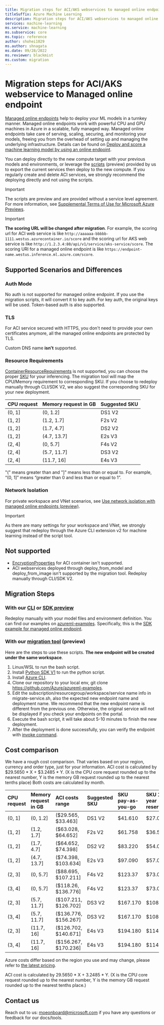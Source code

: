 ```yaml
---
title: Migration steps for ACI/AKS webservices to managed online endpoints
titleSuffix: Azure Machine Learning
description: Migration steps for ACI/AKS webservices to managed online endpoints in Azure Machine Learning
services: machine-learning
ms.service: machine-learning
ms.subservice: core
ms.topic: reference
author: shohei1029
ms.author: shnagata
ms.date: 09/28/2022
ms.reviewer: blackmist
ms.custom: migration
---
```


# Migration steps for ACI/AKS webservice to Managed online endpoint

[Managed online endpoints](concept-endpoints.md#what-are-online-endpoints) help to deploy your ML models in a turnkey manner. Managed online endpoints work with powerful CPU and GPU machines in Azure in a scalable, fully managed way. Managed online endpoints take care of serving, scaling, securing, and monitoring your models, freeing you from the overhead of setting up and managing the underlying infrastructure. Details can be found on [Deploy and score a machine learning model by using an online endpoint](how-to-deploy-managed-online-endpoints.md).

You can deploy directly to the new compute target with your previous models and environments, or leverage the [scripts](https://aka.ms/moeonboard) (preview) provided by us to export the current services then deploy to the new compute. If you regularly create and delete ACI services, we strongly recommend the deploying directly and not using the scripts. 

> [!IMPORTANT]
> The scripts are preview and are provided without a service level agreement. For more information, see [Supplemental Terms of Use for Microsoft Azure Previews](https://azure.microsoft.com/support/legal/preview-supplemental-terms/).

> [!IMPORTANT]
> **The scoring URL will be changed after migration**. For example, the scoring url for ACI web service is like `http://aaaaaa-bbbbb-1111.westus.azurecontainer.io/score` and the scoring url for AKS web service is like `http://1.2.3.4:80/api/v1/service/aks-service/score`. The scoring URI for a managed online endpoint is like `https://endpoint-name.westus.inference.ml.azure.com/score`.

## Supported Scenarios and Differences

### Auth Mode
No auth is not supported for managed online endpoint. If you use the migration scripts, it will convert it to key auth.
For key auth, the original keys will be used. Token-based auth is also supported.

### TLS
For ACI service secured with HTTPS, you don't need to provide your own certificates anymore, all the managed online endpoints are protected by TLS.

Custom DNS name **isn't** supported.

### Resource Requirements
[ContainerResourceRequirements](/python/api/azureml-core/azureml.core.webservice.aci.containerresourcerequirements) is not supported, you can choose the proper [SKU](reference-managed-online-endpoints-vm-sku-list.md) for your inferencing.
The migration tool will map the CPU/Memory requirement to corresponding SKU. If you choose to redeploy manually through CLI/SDK V2, we also suggest the corresponding SKU for your new deployment.

| CPU request | Memory request in GB | Suggested SKU |
| :----| :---- | :---- |
| (0, 1] | (0, 1.2] | DS1 V2 |
| (1, 2] | (1.2, 1.7] | F2s V2 |
| (1, 2] | (1.7, 4.7] | DS2 V2 |
| (1, 2] | (4.7, 13.7] | E2s V3 |
| (2, 4] | (0, 5.7] | F4s V2 |
| (2, 4] | (5.7, 11.7] | DS3 V2 |
| (2, 4] | (11.7, 16] | E4s V3 |

"(" means greater than and "]" means less than or equal to. For example, “(0, 1]” means “greater than 0 and less than or equal to 1”.

### Network Isolation
For private workspace and VNet scenarios, see [Use network isolation with managed online endpoints (preview)](how-to-secure-online-endpoint.md?tabs=model).

> [!IMPORTANT]
> As there are many settings for your workspace and VNet, we strongly suggest that redeploy through the Azure CLI extension v2 for machine learning instead of the script tool.

## Not supported
+ [EncryptionProperties](/python/api/azureml-core/azureml.core.webservice.aci.encryptionproperties) for ACI container isn't supported.
+ ACI webservices deployed through deploy_from_model and deploy_from_image isn't supported by the migration tool. Redeploy manually through CLI/SDK V2.

## Migration Steps

### With our [CLI](how-to-deploy-managed-online-endpoints.md) or [SDK preview](how-to-deploy-managed-online-endpoint-sdk-v2.md)
Redeploy manually with your model files and environment definition.
You can find our examples on [azureml-examples](https://github.com/Azure/azureml-examples). Specifically, this is the [SDK example for managed online endpoint](https://github.com/Azure/azureml-examples/tree/main/sdk/endpoints/online/managed).

### With our [migration tool](https://aka.ms/moeonboard) (preview)
Here are the steps to use these scripts. **The new endpoint will be created under the same workspace**.

1. Linux/WSL to run the bash script.
2. Install [Python SDK V1](/python/api/overview/azure/ml/install) to run the python script.
3. Install [Azure CLI](/cli/azure/install-azure-cli).
4. Clone our repository to your local env, git clone https://github.com/Azure/azureml-examples.
5. Edit the subscription/resourcegroup/workspace/service name info in migrate-service.sh, also the expected new endpoint name and deployment name. We recommend that the new endpoint name is different from the previous one. Otherwise, the original service will not be displayed if you check your endpoints on the portal.
6. Execute the bash script, it will take about 5-10 minutes to finish the new deployment.
7. After the deployment is done successfully, you can verify the endpoint with [invoke command](/cli/azure/ml/online-endpoint#az-ml-online-endpoint-invoke).

## Cost comparison
We have a rough cost comparison. That varies based on your region, currency and order type, just for your information.
ACI cost is calculated by $29.5650 * X + $3.2485 * Y. (X is the CPU core request rounded up to the nearest number, Y is the memory GB request rounded up to the nearest tenths place)
Both costs are calculated by month.

| CPU request | Memory request in GB | ACI costs range | Suggested SKU | SKU pay-as-you-go| SKU 1 year reserved| SKU 3 year reserved
| :----| :---- | :---- | :---- | :---- | :---- | :---- |
| (0, 1] | (0, 1.2] | ($29.565, $33.463] | DS1 V2 | $41.610 | $27.003 | $17.696 |
| (1, 2] | (1.2, 1.7] | ($63.028, $64.652] | F2s V2 | $61.758 | $36.500 | $22.638 |
| (1, 2] | (1.7, 4.7] | ($64.652, $74.398] | DS2 V2 | $83.220 | $54.086 | $35.391 |
| (1, 2] | (4.7, 13.7] | ($74.398, $103.634] | E2s V3 | $97.090 | $57.086 | $36.500 |
| (2, 3] | (0, 5.7] | ($88.695, $107.211] | F4s V2 | $123.37 | $73.000 | $45.275 |
| (3, 4] | (0, 5.7] | ($118.26, $136.776] | F4s V2 | $123.37 | $73.000 | $45.275 |
| (2, 3] | (5.7, 11.7] | ($107.211, $126.702] | DS3 V2 | $167.170 | $108.165 | $70.781 |
| (3, 4] | (5.7, 11.7] | ($136.776, $156.267] | DS3 V2 | $167.170 | $108.165 | $70.781 |
| (2, 3] | (11.7, 16] | ($126.702, $140.671] | E4s V3 | $194.180 | $114.165 | $73.000 |
| (3, 4] | (11.7, 16] | ($156.267, $170.236] | E4s V3 | $194.180 | $114.165 | $73.000 |

Azure costs differ based on the region you use and may change, please refer to [the latest pricing](https://azure.microsoft.com/pricing/details/virtual-machines/linux/).

ACI cost is calculated by 29.5650 * X + 3.2485 * Y. (X is the CPU core request rounded up to the nearest number, Y is the memory GB request rounded up to the nearest tenths place.)

## Contact us
Reach out to us: moeonboard@microsoft.com if you have any questions or feedback for our docs/tools.

